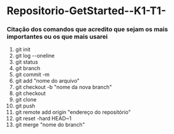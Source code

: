 # Repositorio-GetStarted--K1-T1-

<html>
    <body>
        <h3>Citação dos comandos que acredito que sejam os mais importantes ou os que mais usarei </h3> 
        <ol>
            <li> git init  </li>
            <li> git log --oneline </li>
            <li> git status  </li>
            <li> git branch  </li>
            <li> git commit -m </li>
            <li> git add "nome do arquivo"</li>
            <li> git checkout -b "nome da nova branch" </li>
            <li> git checkout  </li>
            <li> git clone  </li>
            <li> git push  </li>
            <li> git remote add origin "endereço do repositório"  </li>
            <li> git reset -hard HEAD~1  </li>
            <li> git merge "nome do branch" </li>
        </ol> 
    </body>
</html>
